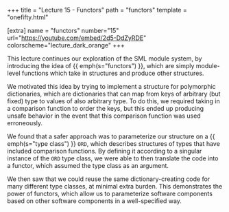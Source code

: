 +++
title = "Lecture 15 - Functors"
path = "functors"
template = "onefifty.html"

[extra]
name = "functors"
number="15"
url="https://youtube.com/embed/2d5-DdZyRDE"
colorscheme="lecture_dark_orange"
+++

This lecture continues our exploration of the SML module system, by introducing
the idea of {{ emph(s="functors") }}, which are simply module-level functions
which take in structures and produce other structures.

We motivated this idea by trying to implement a structure for polymorphic
dictionaries, which are dictionaries that can map from keys of arbitrary (but fixed)
type to values of also arbitrary type. To do this, we required taking in a
comparison function to order the keys, but this ended up producing unsafe behavior
in the event that this comparison function was used erroneously.

We found that a safer approach was to parameterize our structure on a {{
emph(s="type class") }} `ORD`, which describes structures of types that have
included comparison functions. By defining it according to a singular instance
of the `ORD` type class, we were able to then translate the code into a functor,
which assumed the type class as an argument.

We then saw that we could reuse the same dictionary-creating code for many
different type classes, at minimal extra burden. This demonstrates the power of
functors, which allow us to parameterize software components based on other
software components in a well-specified way.